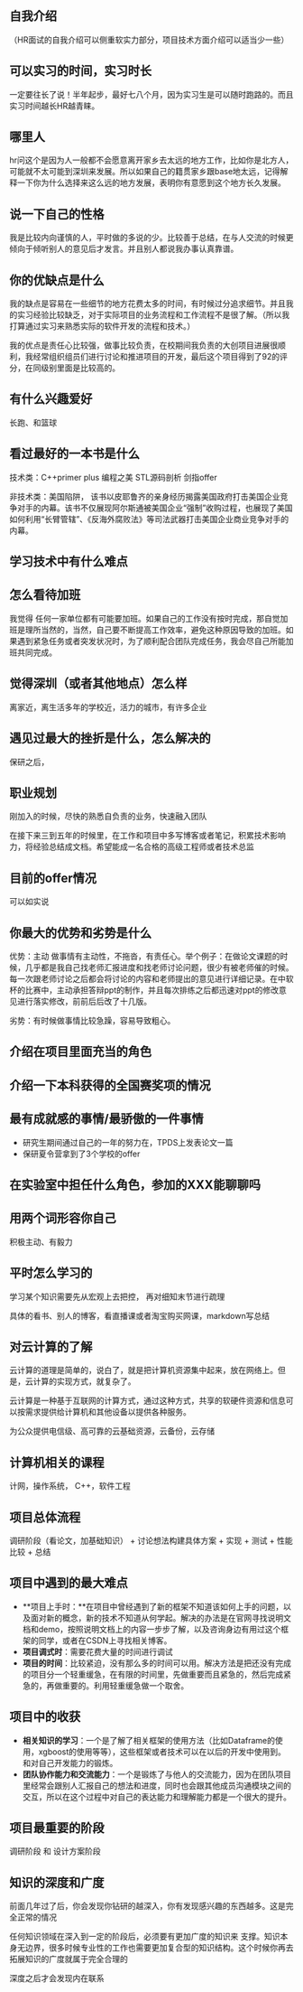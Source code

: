 ## 自我介绍

（HR面试的自我介绍可以侧重软实力部分，项目技术方面介绍可以适当少一些）



## 可以实习的时间，实习时长

一定要往长了说！半年起步，最好七八个月，因为实习生是可以随时跑路的。而且实习时间越长HR越青睐。



## 哪里人

hr问这个是因为人一般都不会愿意离开家乡去太远的地方工作，比如你是北方人，可能就不太可能到深圳来发展。所以如果自己的籍贯家乡跟base地太远，记得解释一下你为什么选择来这么远的地方发展，表明你有意愿到这个地方长久发展。



## 说一下自己的性格

我是比较内向谨慎的人，平时做的多说的少。比较善于总结，在与人交流的时候更倾向于倾听别人的意见后才发言。并且别人都说我办事认真靠谱。



## 你的优缺点是什么

我的缺点是容易在一些细节的地方花费太多的时间，有时候过分追求细节。并且我的实习经验比较缺乏，对于实际项目的业务流程和工作流程不是很了解。（所以我打算通过实习来熟悉实际的软件开发的流程和技术。）

我的优点是责任心比较强，做事比较负责，在校期间我负责的大创项目进展很顺利，我经常组织组员们进行讨论和推进项目的开发，最后这个项目得到了92的评分，在同级别里面是比较高的。



## 有什么兴趣爱好

长跑、和篮球



## 看过最好的一本书是什么

技术类：C++primer plus   编程之美 STL源码剖析 剑指offer 

非技术类：美国陷阱， 该书以皮耶鲁齐的亲身经历揭露美国政府打击美国企业竞争对手的内幕。该书不仅展现阿尔斯通被美国企业“强制”收购过程，也展现了美国如何利用“长臂管辖”、《反海外腐败法》等司法武器打击美国企业商业竞争对手的内幕。



## 学习技术中有什么难点



## 怎么看待加班

我觉得 任何一家单位都有可能要加班。如果自己的工作没有按时完成，那自觉加班是理所当然的，当然，自己要不断提高工作效率，避免这种原因导致的加班。如果遇到紧急任务或者突发状况时，为了顺利配合团队完成任务，我会尽自己所能加班共同完成。



## 觉得深圳（或者其他地点）怎么样

离家近，离生活多年的学校近，活力的城市，有许多企业



## 遇见过最大的挫折是什么，怎么解决的

保研之后， 



## 职业规划

刚加入的时候，尽快的熟悉自负责的业务，快速融入团队

在接下来三到五年的时候里，在工作和项目中多写博客或者笔记，积累技术影响力，将经验总结成文档。希望能成一名合格的高级工程师或者技术总监

 

## 目前的offer情况

可以如实说



## 你最大的优势和劣势是什么

优势：主动 做事情有主动性，不拖沓，有责任心。举个例子：在做论文课题的时候，几乎都是我自己找老师汇报进度和找老师讨论问题，很少有被老师催的时候。每一次跟老师讨论之后都会将讨论的内容和老师提出的意见进行详细记录。在中软杯的比赛中，主动承担答辩ppt的制作，并且每次排练之后都迅速对ppt的修改意见进行落实修改，前前后后改了十几版。 

劣势：有时候做事情比较急躁，容易导致粗心。



## 介绍在项目里面充当的角色



## 介绍一下本科获得的全国赛奖项的情况



## 最有成就感的事情/最骄傲的一件事情

- 研究生期间通过自己的一年的努力在，TPDS上发表论文一篇
- 保研夏令营拿到了3个学校的offer



## 在实验室中担任什么角色，参加的XXX能聊聊吗





## 用两个词形容你自己

积极主动、有毅力



## 平时怎么学习的

学习某个知识需要先从宏观上去把控， 再对细知末节进行疏理

具体的看书、别人的博客，看直播课或者淘宝购买网课，markdown写总结



## 对云计算的了解

云计算的道理是简单的，说白了，就是把计算机资源集中起来，放在网络上。但是，云计算的实现方式，就复杂了。

云计算是一种基于互联网的计算方式，通过这种方式，共享的软硬件资源和信息可以按需求提供给计算机和其他设备以提供各种服务。

为公众提供电信级、高可靠的云基础资源，云备份，云存储



## 计算机相关的课程

计网，操作系统， C++，软件工程



## 项目总体流程

调研阶段（看论文，加基础知识） + 讨论想法构建具体方案 + 实现 + 测试 + 性能比较 +  总结



## 项目中遇到的最大难点

- **项目上手时：**在项目中曾经遇到了新的框架不知道该如何上手的问题，以及面对新的概念，新的技术不知道从何学起。解决的办法是在官网寻找说明文档和demo，按照说明文档上的内容一步步了解，以及咨询身边有用过这个框架的同学，或者在CSDN上寻找相关博客。
- **项目调式时**：需要花费大量的时间进行调试
- **项目的时间**：比较紧迫，没有那么多的时间可以用。解决方法是把还没有完成的项目分一个轻重缓急，在有限的时间里，先做重要而且紧急的，然后完成紧急的，再做重要的。利用轻重缓急做一个取舍。



## 项目中的收获

- **相关知识的学习**：一个是了解了相关框架的使用方法（比如Dataframe的使用，xgboost的使用等等），这些框架或者技术可以在以后的开发中使用到。和对自己开发能力的锻炼。
- **团队协作能力和交流能力**：一个是锻炼了与他人的交流能力，因为在团队项目里经常会跟别人汇报自己的想法和进度，同时也会跟其他成员沟通模块之间的交互，所以在这个过程中对自己的表达能力和理解能力都是一个很大的提升。



## 项目最重要的阶段

调研阶段 和 设计方案阶段 



## 知识的深度和广度

前面几年过了后，你会发现你钻研的越深入，你有发现感兴趣的东西越多。这是完全正常的情况

任何知识领域在深入到一定的阶段后，必须要有更加广度的知识来 支撑。知识本身无边界，很多时候专业性的工作也需要更加复合型的知识结构。这个时候你再去拓展知识的广度就属于完全合理的

深度之后才会发现内在联系





